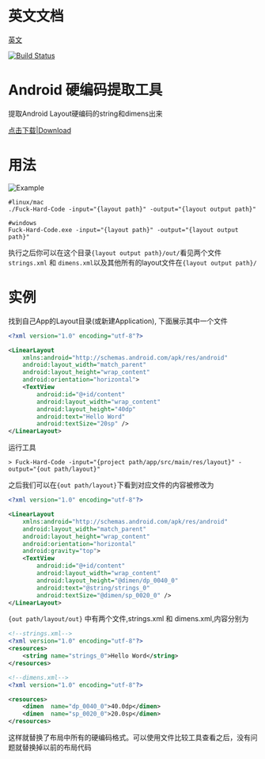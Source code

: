 # 英文文档
[英文](./README.md)

[![Build Status](https://travis-ci.org/Kutear/Fuck-Hard-Code.svg?branch=master)](https://travis-ci.org/Kutear/Fuck-Hard-Code)

# Android 硬编码提取工具

提取Android Layout硬编码的string和dimens出来

[点击下载|Download](https://gobuilder.me/github.com/Kutear/Fuck-Hard-Code)

# 用法
![Example](http://kutear.qiniudn.com/2017/01/22/20170122134753.png)

```
#linux/mac
./Fuck-Hard-Code -input="{layout path}" -output="{layout output path}"

#windows
Fuck-Hard-Code.exe -input="{layout path}" -output="{layout output path}"
```

执行之后你可以在这个目录`{layout output path}/out/`看见两个文件`strings.xml` 和 `dimens.xml`以及其他所有的layout文件在`{layout output path}/`

# 实例

找到自己App的Layout目录(或新建Application),
下面展示其中一个文件

```xml
<?xml version="1.0" encoding="utf-8"?>

<LinearLayout
	xmlns:android="http://schemas.android.com/apk/res/android"
	android:layout_width="match_parent"
	android:layout_height="wrap_content"
	android:orientation="horizontal">
	<TextView
		android:id="@+id/content"
		android:layout_width="wrap_content"
		android:layout_height="40dp"
		android:text="Hello Word"
		android:textSize="20sp" />
</LinearLayout>
```

运行工具

```
> Fuck-Hard-Code -input="{project path/app/src/main/res/layout}" -output="{out path/layout}"
```

之后我们可以在`{out path/layout}`下看到对应文件的内容被修改为

```xml
<?xml version="1.0" encoding="utf-8"?>

<LinearLayout
	xmlns:android="http://schemas.android.com/apk/res/android"
	android:layout_width="match_parent"
	android:layout_height="wrap_content"
	android:orientation="horizontal"
	android:gravity="top">
	<TextView
		android:id="@+id/content"
		android:layout_width="wrap_content"
		android:layout_height="@dimen/dp_0040_0"
		android:text="@string/strings_0"
		android:textSize="@dimen/sp_0020_0" />
</LinearLayout>
```

`{out path/layout/out}` 中有两个文件,strings.xml 和 dimens.xml,内容分别为

```xml
<!--strings.xml-->
<?xml version="1.0" encoding="utf-8"?>
<resources>
	<string	name="strings_0">Hello Word</string>
</resources>
```

```xml
<!--dimens.xml-->
<?xml version="1.0" encoding="utf-8"?>

<resources>
	<dimen	name="dp_0040_0">40.0dp</dimen>
	<dimen	name="sp_0020_0">20.0sp</dimen>
</resources>
```

这样就替换了布局中所有的硬编码格式。可以使用文件比较工具查看之后，没有问题就替换掉以前的布局代码


